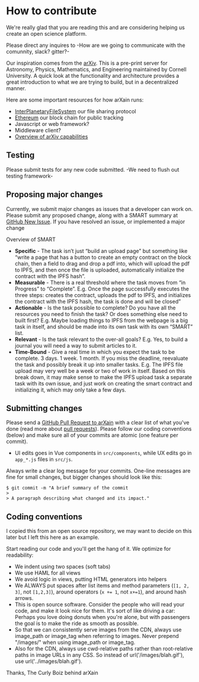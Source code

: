 # How to contribute

We're really glad that you are reading this and are considering helping us create an open science platform.

Please direct any inquires to -How are we going to communicate with the comunnity, slack? gitter?-

Our inspiration comes from the [arXiv](arxiv.org). This is a pre-print server for Astronomy, Physics, Mathematics, and Engineering maintained by Cornell University. A quick look at the functionality and architecture provides a great introduction to what we are trying to build, but in a decentralized manner.


Here are some important resources for how arXain runs:

  * [InterPlanetaryFileSystem](https://ipfs.io) our file sharing protocol
  * [Ethereum](https://www.ethereum.org/) our block chain for public tracking
  * Javascript or web framework?
  * Middleware client?
  * [Overview of arXiv capabilities](https://arxiv.org/help/general)

## Testing

Please submit tests for any new code submitted. -We need to flush out testing framework-

## Proposing major changes

Currently, we submit major changes as issues that a developer can work on. Please submit any proposed change, along with a SMART summary at [GitHub New Issue](https://github.com/david-hopper/arXain/issues/new). If you have resolved an issue, or implemented a major change

Overview of SMART
* __Specific__ - The task isn’t just “build an upload page” but something like “write a page that has a button to create an empty contract on the block chain, then a field to drag and drop a pdf into, which will upload the pdf to IPFS, and then once the file is uploaded, automatically initialize the contract with the IPFS hash”.
* __Measurable__ - There is a real threshold where the task moves from “in Progress” to “Complete”. E.g. Once the page successfully executes the three steps: creates the contract, uploads the pdf to IPFS, and initializes the contract with the IPFS hash, the task is done and will be closed”
* __Actionable__ - Is the task possible to complete? Do you have all the resources you need to finish the task? Or does something else need to built first? E.g. Maybe loading things to IPFS from the webpage is a big task in itself, and should be made into its own task with its own “SMART” list.
* __Relevant__ - Is the task relevant to the over-all goals? E.g. Yes, to build a journal you will need a way to submit articles to it.
* __Time-Bound__ - Give a real time in which you expect the task to be complete. 3 days. 1 week. 1 month. If you miss the deadline, reevaluate the task and possibly break it up into smaller tasks. E.g. The IPFS file upload may very well be a week or two of work in itself. Based on this break down, it may make sense to make the IPFS upload task a separate task with its own issue, and just work on creating the smart contract and initializing it, which may only take a few days.

## Submitting changes

Please send a [GitHub Pull Request to arXain](https://github.com/david-hopper/arXain/pull/new/master) with a clear list of what you've done (read more about [pull requests](http://help.github.com/pull-requests/)). Please follow our coding conventions (below) and make sure all of your commits are atomic (one feature per commit).

- UI edits goes in Vue components in `src/components`, while UX edits go in `app_*.js` files in `src/js`.

Always write a clear log message for your commits. One-line messages are fine for small changes, but bigger changes should look like this:

    $ git commit -m "A brief summary of the commit
    >
    > A paragraph describing what changed and its impact."



## Coding conventions

I copied this from an open source repository, we may want to decide on this later but I left this here as an example.

Start reading our code and you'll get the hang of it. We optimize for readability:

  * We indent using two spaces (soft tabs)
  * We use HAML for all views
  * We avoid logic in views, putting HTML generators into helpers
  * We ALWAYS put spaces after list items and method parameters (`[1, 2, 3]`, not `[1,2,3]`), around operators (`x += 1`, not `x+=1`), and around hash arrows.
  * This is open source software. Consider the people who will read your code, and make it look nice for them. It's sort of like driving a car: Perhaps you love doing donuts when you're alone, but with passengers the goal is to make the ride as smooth as possible.
  * So that we can consistently serve images from the CDN, always use image_path or image_tag when referring to images. Never prepend "/images/" when using image_path or image_tag.
  * Also for the CDN, always use cwd-relative paths rather than root-relative paths in image URLs in any CSS. So instead of url('/images/blah.gif'), use url('../images/blah.gif').

Thanks,
The Curly Boiz behind arXain
